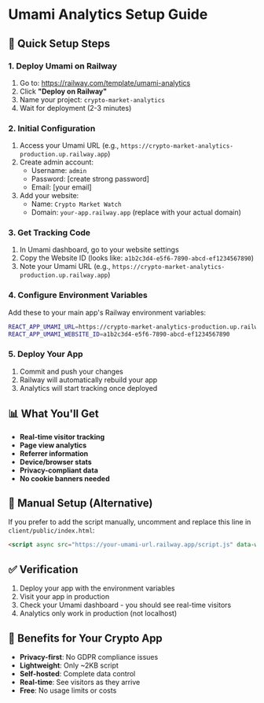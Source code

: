 # Umami Analytics Setup Guide

## 🚀 Quick Setup Steps

### 1. Deploy Umami on Railway
1. Go to: https://railway.com/template/umami-analytics
2. Click **"Deploy on Railway"**
3. Name your project: `crypto-market-analytics`
4. Wait for deployment (2-3 minutes)

### 2. Initial Configuration
1. Access your Umami URL (e.g., `https://crypto-market-analytics-production.up.railway.app`)
2. Create admin account:
   - Username: `admin`
   - Password: [create strong password]
   - Email: [your email]
3. Add your website:
   - Name: `Crypto Market Watch`
   - Domain: `your-app.railway.app` (replace with your actual domain)

### 3. Get Tracking Code
1. In Umami dashboard, go to your website settings
2. Copy the Website ID (looks like: `a1b2c3d4-e5f6-7890-abcd-ef1234567890`)
3. Note your Umami URL (e.g., `https://crypto-market-analytics-production.up.railway.app`)

### 4. Configure Environment Variables
Add these to your main app's Railway environment variables:

```bash
REACT_APP_UMAMI_URL=https://crypto-market-analytics-production.up.railway.app
REACT_APP_UMAMI_WEBSITE_ID=a1b2c3d4-e5f6-7890-abcd-ef1234567890
```

### 5. Deploy Your App
1. Commit and push your changes
2. Railway will automatically rebuild your app
3. Analytics will start tracking once deployed

## 📊 What You'll Get

- **Real-time visitor tracking**
- **Page view analytics**
- **Referrer information**
- **Device/browser stats**
- **Privacy-compliant data**
- **No cookie banners needed**

## 🔧 Manual Setup (Alternative)

If you prefer to add the script manually, uncomment and replace this line in `client/public/index.html`:

```html
<script async src="https://your-umami-url.railway.app/script.js" data-website-id="your-website-id"></script>
```

## ✅ Verification

1. Deploy your app with the environment variables
2. Visit your app in production
3. Check your Umami dashboard - you should see real-time visitors
4. Analytics only work in production (not localhost)

## 🎯 Benefits for Your Crypto App

- **Privacy-first**: No GDPR compliance issues
- **Lightweight**: Only ~2KB script
- **Self-hosted**: Complete data control
- **Real-time**: See visitors as they arrive
- **Free**: No usage limits or costs
